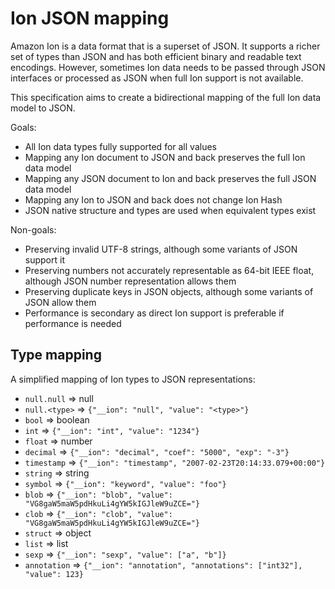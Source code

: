 # Ion JSON mapping

Amazon Ion is a data format that is a superset of JSON. It supports a
richer set of types than JSON and has both efficient binary and
readable text encodings. However, sometimes Ion data needs to be
passed through JSON interfaces or processed as JSON when full Ion
support is not available.

This specification aims to create a bidirectional mapping of the full
Ion data model to JSON.

Goals:

- All Ion data types fully supported for all values
- Mapping any Ion document to JSON and back preserves the full Ion data model
- Mapping any JSON document to Ion and back preserves the full JSON data model
- Mapping any Ion to JSON and back does not change Ion Hash
- JSON native structure and types are used when equivalent types exist

Non-goals:

- Preserving invalid UTF-8 strings, although some variants of JSON support it
- Preserving numbers not accurately representable as 64-bit IEEE float, although JSON number representation allows them
- Preserving duplicate keys in JSON objects, although some variants of JSON allow them
- Performance is secondary as direct Ion support is preferable if performance is needed

## Type mapping

A simplified mapping of Ion types to JSON representations:

- `null.null` => null
- `null.<type>` => `{"__ion": "null", "value": "<type>"}`
- `bool` => boolean
- `int` => `{"__ion": "int", "value": "1234"}`
- `float` => number
- `decimal` => `{"__ion": "decimal", "coef": "5000", "exp": "-3"}`
- `timestamp` => `{"__ion": "timestamp", "2007-02-23T20:14:33.079+00:00"}`
- `string` => string
- `symbol` => `{"__ion": "keyword", "value": "foo"}`
- `blob` => `{"__ion": "blob", "value": "VG8gaW5maW5pdHkuLi4gYW5kIGJleW9uZCE="}`
- `clob` => `{"__ion": "clob", "value": "VG8gaW5maW5pdHkuLi4gYW5kIGJleW9uZCE="}`
- `struct` => object
- `list` => list
- `sexp` => `{"__ion": "sexp", "value": ["a", "b"]}`
- `annotation` => `{"__ion": "annotation", "annotations": ["int32"], "value": 123}`


